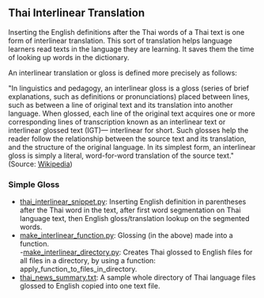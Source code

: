 ## Thai Interlinear Translation 

Inserting the English definitions after the Thai words of a Thai text is one form of interlinear translation.
This sort of translation helps language learners read texts in the language they are learning.
It saves them the time of looking up words in the dictionary. 

An interlinear translation or gloss is defined more precisely as follows: 

"In linguistics and pedagogy, an interlinear gloss is a gloss 
(series of brief explanations, such as definitions or pronunciations) placed between lines, 
such as between a line of original text and its translation into another language. 
When glossed, each line of the original text acquires one or more corresponding lines 
of transcription known as an interlinear text or interlinear glossed text (IGT)—
interlinear for short. Such glosses help the reader follow the relationship between 
the source text and its translation, and the structure of the original language. 
In its simplest form, an interlinear gloss is simply a literal, word-for-word translation of the source text." 
(Source: [Wikipedia](https://en.wikipedia.org/wiki/Interlinear_gloss))

### Simple Gloss

- [thai_interlinear_snippet.py](https://github.com/jonfernq/News-Automation/blob/main/ThaiInterlinear/thai_interlinear_snippet.py): Inserting English definition in parentheses after the Thai word in the text, after first word segmentation on Thai language text, then English gloss/translation lookup on the segmented words.
- [make_interlinear_function.py](https://github.com/jonfernq/News-Automation/blob/main/ThaiInterlinear/make_interlinear_function.py): Glossing (in the above) made into a function.  
-[make_interlinear_directory.py](https://github.com/jonfernq/News-Automation/blob/main/ThaiInterlinear/make_interlinear_directory.py): Creates Thai glossed to English files for all files in a directory, by using a function: apply_function_to_files_in_directory.
- [thai_news_summary.txt](https://github.com/jonfernq/News-Automation/blob/main/ThaiInterlinear/thai_news_summary.txt): A sample whole directory of Thai language files glossed to English copied into one text file. 
